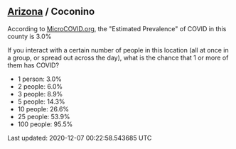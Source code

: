 
## [Arizona](/united-states/arizona) / Coconino

According to [MicroCOVID.org](http://microcovid.org),
the "Estimated Prevalence" of COVID in this county is 3.0%

If you interact with a certain number of people in this location
(all at once in a group, or spread out across the day), what is the chance that
1 or more of them has COVID?

- 1 person: 3.0%
- 2 people: 6.0%
- 3 people: 8.9%
- 5 people: 14.3%
- 10 people: 26.6%
- 25 people: 53.9%
- 100 people: 95.5%

Last updated: 2020-12-07 00:22:58.543685 UTC

